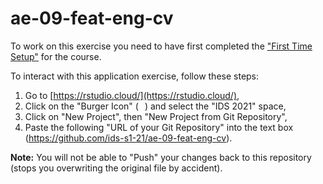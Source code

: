 # ae-09-feat-eng-cv

To work on this exercise you need to have first completed the ["First Time Setup"](https://ids-s1-21.netlify.app/troubleshoot/) for the course.

To interact with this application exercise, follow these steps:
1. Go to [https://rstudio.cloud/](https://rstudio.cloud/),
2. Click on the "Burger Icon" (<img src="https://upload.wikimedia.org/wikipedia/commons/thumb/b/b2/Hamburger_icon.svg/1024px-Hamburger_icon.svg.png" width=10px/>) and select the "IDS 2021" space,
3. Click on "New Project", then "New Project from Git Repository",
4. Paste the following "URL of your Git Repository" into the text box (https://github.com/ids-s1-21/ae-09-feat-eng-cv).

__Note:__ You will not be able to "Push" your changes back to this repository (stops you overwriting the original file by accident).
